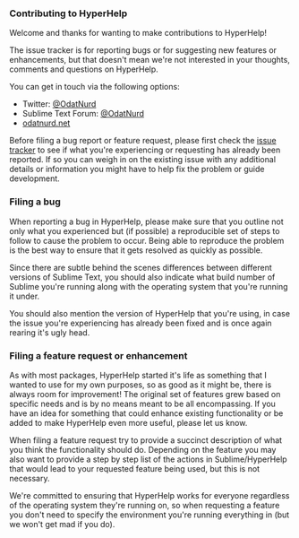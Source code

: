 ### Contributing to HyperHelp

Welcome and thanks for wanting to make contributions to HyperHelp!

The issue tracker is for reporting bugs or for suggesting new features or
enhancements, but that doesn't mean we're not interested in your thoughts,
comments and questions on HyperHelp.

You can get in touch via the following options:

 * Twitter: [@OdatNurd](https://twitter.com/OdatNurd)
 * Sublime Text Forum: [@OdatNurd](https://forum.sublimetext.com/users/odatnurd/activity)
 * [odatnurd.net](https://odatnurd.net)

Before filing a bug report or feature request, please first check the
[issue tracker](https://github.com/STealthy-and-haSTy/HyperHelp/issues)
to see if what you're experiencing or requesting has already been reported. If
so you can weigh in on the existing issue with any additional details or
information you might have to help fix the problem or guide development.


### Filing a bug

When reporting a bug in HyperHelp, please make sure that you outline not
only what you experienced but (if possible) a reproducible set of steps to
follow to cause the problem to occur. Being able to reproduce the problem is
the best way to ensure that it gets resolved as quickly as possible.

Since there are subtle behind the scenes differences between different versions
of Sublime Text, you should also indicate what build number of Sublime you're
running along with the operating system that you're running it under.

You should also mention the version of HyperHelp that you're using, in case
the issue you're experiencing has already been fixed and is once again rearing
it's ugly head.


### Filing a feature request or enhancement

As with most packages, HyperHelp started it's life as something that I wanted
to use for my own purposes, so as good as it might be, there is always room for
improvement! The original set of features grew based on specific needs and is
by no means meant to be all encompassing. If you have an idea for something
that could enhance existing functionality or be added to make HyperHelp even
more useful, please let us know.

When filing a feature request try to provide a succinct description of what you
think the functionality should do. Depending on the feature you may also want
to provide a step by step list of the actions in Sublime/HyperHelp that
would lead to your requested feature being used, but this is not necessary.

We're committed to ensuring that HyperHelp works for everyone regardless of
the operating system they're running on, so when requesting a feature you
don't need to specify the environment you're running everything in (but we
won't get mad if you do).
